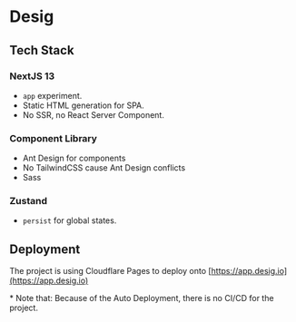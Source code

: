 # Desig

## Tech Stack

### NextJS 13

- `app` experiment.
- Static HTML generation for SPA.
- No SSR, no React Server Component.

### Component Library

- Ant Design for components
- No TailwindCSS cause Ant Design conflicts
- Sass

### Zustand

- `persist` for global states.

## Deployment

The project is using Cloudflare Pages to deploy onto [https://app.desig.io](https://app.desig.io)

\* Note that: Because of the Auto Deployment, there is no CI/CD for the project.

